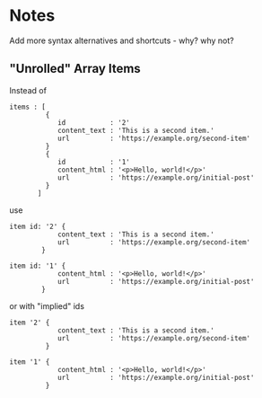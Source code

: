 # Notes

Add more syntax alternatives and shortcuts - why? why not?


## "Unrolled" Array Items

Instead of 

```
items : [
         {
            id           : '2'
            content_text : 'This is a second item.'
            url          : 'https://example.org/second-item'
         }
         {
            id           : '1'
            content_html : '<p>Hello, world!</p>'
            url          : 'https://example.org/initial-post'
         }
       ]
```

use

```
item id: '2' {
            content_text : 'This is a second item.'
            url          : 'https://example.org/second-item'
        }
        
item id: '1' {
            content_html : '<p>Hello, world!</p>'
            url          : 'https://example.org/initial-post'
        }
```


or with "implied" ids

```
item '2' {
            content_text : 'This is a second item.'
            url          : 'https://example.org/second-item'
         }
        
item '1' {
            content_html : '<p>Hello, world!</p>'
            url          : 'https://example.org/initial-post'
         }
```

